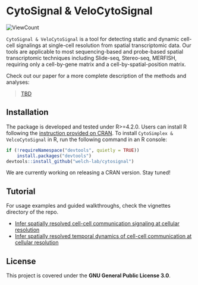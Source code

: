 # CytoSignal & VeloCytoSignal
<img alt="ViewCount" src="https://views.whatilearened.today/views/github/welch-lab/cytosignal.svg">

`CytoSignal & VeloCytoSignal` is a tool for detecting static and dynamic cell-cell signalings at single-cell resolution from spatial transcriptomic data. Our tools are applicable to most sequencing-based and probe-based spatial transcriptomic techniques including Slide-seq, Stereo-seq, MERFISH, requiring only a cell-by-gene matrix and a cell-by-spatial-position matrix.

Check out our paper for a more complete description of the methods and analyses:

>[TBD]()

## Installation

The package is developed and tested under R>=4.2.0. Users can install R following the [instruction provided on CRAN](https://cran.r-project.org/). To install `CytoSimplex & VelcoCytoSignal` in R, run the following command in an R console:

```R
if (!requireNamespace("devtools", quietly = TRUE))
    install.packages("devtools")
devtools::install_github("welch-lab/cytosignal")
```

We are currently working on releasing a CRAN version. Stay tuned!

## Tutorial

For usage examples and guided walkthroughs, check the vignettes directory of the repo.

* [Infer spatially resolved cell-cell communication signaling at cellular resolution](https://htmlpreview.github.io/?https://github.com/welch-lab/cytosignal/blob/master/doc/cytosignal.html)
* [Infer spatially resolved temporal dynamics of cell-cell communication at cellular resolution](https://htmlpreview.github.io/?https://github.com/welch-lab/cytosignal/blob/master/doc/velocytosignal.html)

## License
This project is covered under the **GNU General Public License 3.0**.
